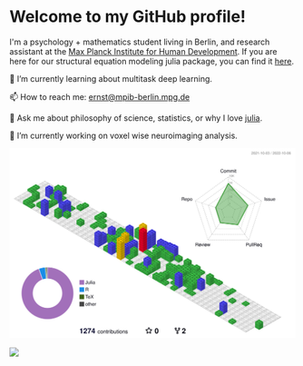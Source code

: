 # Welcome to my GitHub profile!
I'm a psychology + mathematics student living in Berlin, and research assistant at the [Max Planck Institute for Human Development](https://www.mpib-berlin.mpg.de/en).
If you are here for our structural equation modeling julia package, you can find it [here](https://github.com/StructuralEquationModels/StructuralEquationModels.jl).

🌱 I’m currently learning about multitask deep learning.

📫 How to reach me: ernst@mpib-berlin.mpg.de

💬 Ask me about philosophy of science, statistics, or why I love [julia](https://julialang.org/).

🔭 I’m currently working on voxel wise neuroimaging analysis.

![](profile-3d-contrib/profile-gitblock.svg)

![](https://maximilian-stefan-ernst.github.io/Maximilian-Stefan-Ernst/github-contribution-grid-snake.svg)
